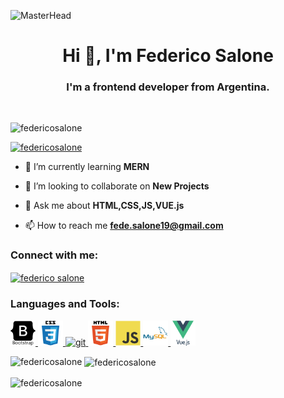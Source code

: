 ![MasterHead](https://images.unsplash.com/photo-1617042375876-a13e36732a04?ixlib=rb-4.0.3&ixid=MnwxMjA3fDB8MHxwaG90by1wYWdlfHx8fGVufDB8fHx8&auto=format&fit=crop&w=1170&q=80)
<h1 align="center">Hi 👋, I'm Federico Salone</h1>
<h3 align="center">I'm a frontend developer from Argentina.</h3>  
<img align="center" width="400" src="https://media.tenor.com/2uyENRmiUt0AAAAC/coding.gif" alt="">

                       
<p align= "left"> <img src="https://komarev.com/ghpvc/?username=federicosalone&label=Profile%20views&color=0e75b6&style=flat" alt="federicosalone" /> </p>

<p align="left"> <a href="https://github.com/ryo-ma/github-profile-trophy"><img src="https://github-profile-trophy.vercel.app/?username=federicosalone" alt="federicosalone" /></a> </p>

- 🌱 I’m currently learning **MERN**

- 👯 I’m looking to collaborate on **New Projects**

- 💬 Ask me about **HTML,CSS,JS,VUE.js**

- 📫 How to reach me **fede.salone19@gmail.com**

<h3 align="left">Connect with me:</h3>
<p align="left">
<a href="https://linkedin.com/in/federico salone" target="blank"><img align="center" src="https://raw.githubusercontent.com/rahuldkjain/github-profile-readme-generator/master/src/images/icons/Social/linked-in-alt.svg" alt="federico salone" height="30" width="40" /></a>
</p>

<h3 align="left">Languages and Tools:</h3>
<p align="left"> <a href="https://getbootstrap.com" target="_blank" rel="noreferrer"> <img src="https://raw.githubusercontent.com/devicons/devicon/master/icons/bootstrap/bootstrap-plain-wordmark.svg" alt="bootstrap" width="40" height="40"/> </a> <a href="https://www.w3schools.com/css/" target="_blank" rel="noreferrer"> <img src="https://raw.githubusercontent.com/devicons/devicon/master/icons/css3/css3-original-wordmark.svg" alt="css3" width="40" height="40"/> </a> <a href="https://git-scm.com/" target="_blank" rel="noreferrer"> <img src="https://www.vectorlogo.zone/logos/git-scm/git-scm-icon.svg" alt="git" width="40" height="40"/> </a> <a href="https://www.w3.org/html/" target="_blank" rel="noreferrer"> <img src="https://raw.githubusercontent.com/devicons/devicon/master/icons/html5/html5-original-wordmark.svg" alt="html5" width="40" height="40"/> </a> <a href="https://developer.mozilla.org/en-US/docs/Web/JavaScript" target="_blank" rel="noreferrer"> <img src="https://raw.githubusercontent.com/devicons/devicon/master/icons/javascript/javascript-original.svg" alt="javascript" width="40" height="40"/> </a> <a href="https://www.mysql.com/" target="_blank" rel="noreferrer"> <img src="https://raw.githubusercontent.com/devicons/devicon/master/icons/mysql/mysql-original-wordmark.svg" alt="mysql" width="40" height="40"/> </a> <a href="https://vuejs.org/" target="_blank" rel="noreferrer"> <img src="https://raw.githubusercontent.com/devicons/devicon/master/icons/vuejs/vuejs-original-wordmark.svg" alt="vuejs" width="40" height="40"/> </a> </p>

<p><img align="left" src="https://github-readme-stats.vercel.app/api/top-langs?username=federicosalone&show_icons=true&locale=en&layout=compact" alt="federicosalone" /></p>

<p>&nbsp;<img align="center" src="https://github-readme-stats.vercel.app/api?username=federicosalone&show_icons=true&locale=en" alt="federicosalone" /></p>

<p><img align="center" src="https://github-readme-streak-stats.herokuapp.com/?user=federicosalone&" alt="federicosalone" /></p>
